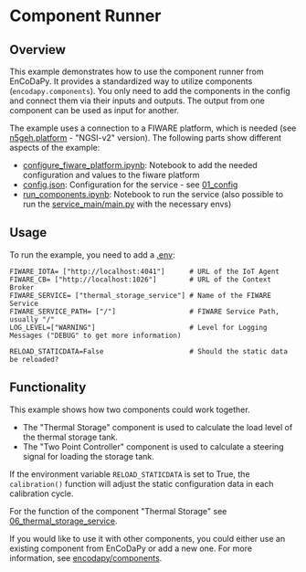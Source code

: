 # Component Runner

## Overview
This example demonstrates how to use the component runner from EnCoDaPy. It provides a standardized way to utilize components (`encodapy.components`). You only need to add the components in the config and connect them via their inputs and outputs. The output from one component can be used as input for another.


The example uses a connection to a FIWARE platform, which is needed (see [n5geh.platform](https://github.com/N5GEH/n5geh.platform) - "NGSI-v2" version). The following parts show different aspects of the example:
- [configure_fiware_platform.ipynb](./configure_fiware_platform.ipynb): Notebook to add the needed configuration and values to the fiware platform
- [config.json](./config.json): Configuration for the service - see [01_config](./../01_config/)
- [run_components.ipynb](./run_components.ipynb): Notebook to run the service (also possible to run the [service_main/main.py](./../../service_main/main.pyy) with the necessary envs)

## Usage
To run the example, you need to add a [.env](.env):
```
FIWARE_IOTA= ["http://localhost:4041"]      # URL of the IoT Agent
FIWARE_CB= ["http://localhost:1026"]        # URL of the Context Broker
FIWARE_SERVICE= ["thermal_storage_service"] # Name of the FIWARE Service
FIWARE_SERVICE_PATH= ["/"]                  # FIWARE Service Path, usually "/"
LOG_LEVEL=["WARNING"]                       # Level for Logging Messages ("DEBUG" to get more information)

RELOAD_STATICDATA=False                     # Should the static data be reloaded?
```
## Functionality

This example shows how two components could work together.
- The "Thermal Storage" component is used to calculate the load level of the thermal storage tank.
- The "Two Point Controller" component is used to calculate a steering signal for loading the storage tank.

If the environment variable `RELOAD_STATICDATA` is set to True, the `calibration()` function will adjust the static configuration data in each calibration cycle.

For the function of the component "Thermal Storage" see [06_thermal_storage_service](./../06_thermal_storage_service/).

If you would like to use it with other components, you could either use an existing component from EnCoDaPy or add a new one. For more information, see [encodapy/components](./../../encodapy/components).